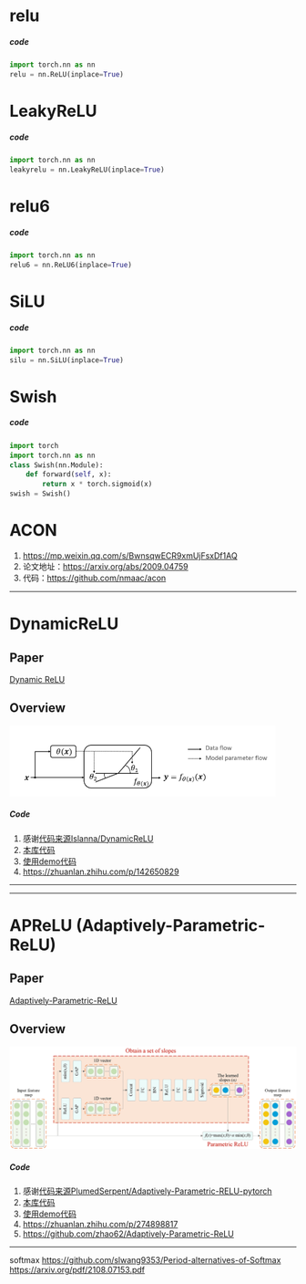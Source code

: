 # relu
##### code
```python
import torch.nn as nn
relu = nn.ReLU(inplace=True)
```

# LeakyReLU
##### code
```python
import torch.nn as nn
leakyrelu = nn.LeakyReLU(inplace=True)
```

# relu6
##### code
```python
import torch.nn as nn
relu6 = nn.ReLU6(inplace=True)
```

# SiLU
##### code
```python
import torch.nn as nn
silu = nn.SiLU(inplace=True)
```

# Swish
##### code
```python
import torch
import torch.nn as nn
class Swish(nn.Module):
    def forward(self, x):
        return x * torch.sigmoid(x)
swish = Swish()
```


# ACON
1. https://mp.weixin.qq.com/s/BwnsqwECR9xmUjFsxDf1AQ
2. 论文地址：https://arxiv.org/abs/2009.04759
3. 代码：https://github.com/nmaac/acon

***
# DynamicReLU
## Paper
[Dynamic ReLU](https://arxiv.org/pdf/2003.10027.pdf)

## Overview
![DynamicReLU](DynamicReLU.png)

##### Code
1. 感谢[代码来源Islanna/DynamicReLU](https://github.com/Islanna/DynamicReLU) 
2. [本库代码](DynamicReLU.py)
3. [使用demo代码](../../../../test/DynamicReLUdemo.py)
4. https://zhuanlan.zhihu.com/p/142650829
***

***
# APReLU (Adaptively-Parametric-ReLU)
## Paper
[Adaptively-Parametric-ReLU](https://ieeexplore.ieee.org/document/8998530)

## Overview
![Adaptively-Parametric-ReLU](Basic-idea-of-APReLU.png)

##### Code
1. 感谢[代码来源PlumedSerpent/Adaptively-Parametric-RELU-pytorch](https://github.com/PlumedSerpent/Adaptively-Parametric-RELU-pytorch/blob/master/APReLU.py) 
2. [本库代码](APReLU.py)
3. [使用demo代码](../../../../test/APReLUdemo.py)
4. https://zhuanlan.zhihu.com/p/274898817
5. https://github.com/zhao62/Adaptively-Parametric-ReLU
***

softmax
https://github.com/slwang9353/Period-alternatives-of-Softmax
https://arxiv.org/pdf/2108.07153.pdf